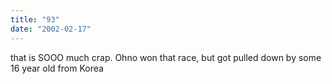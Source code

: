 ```yaml
---
title: "93"
date: "2002-02-17"
---
```


that is SOOO much crap. Ohno won that race, but got pulled down by some 16 year old from Korea
